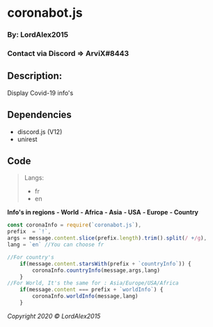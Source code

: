 # coronabot.js
### By: LordAlex2015
### Contact via Discord => ArviX#8443

## Description:
 Display Covid-19 info's

## Dependencies
- discord.js (V12)
- unirest



## Code

> Langs: 
> - fr
> - en

**Info's in regions**
**- World**
**- Africa**
**- Asia**
**- USA**
**- Europe**
**- Country**

```javascript
const coronaInfo = require(`coronabot.js`),
prefix  = `!`,
args = message.content.slice(prefix.length).trim().split(/ +/g),
lang = `en` //You can choose fr

//For country's
    if(message.content.starsWith(prefix + `countryInfo`)) {
        coronaInfo.countryInfo(message,args,lang)
    }
//For World, It's the same for : Asia/Europe/USA/Africa
    if(message.content === prefix + `worldInfo`) {
        coronaInfo.worldInfo(message,lang)
    }

```

*Copyright 2020 © LordAlex2015*